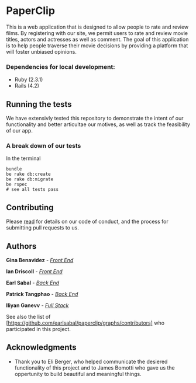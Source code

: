 # PaperClip

This is a web application that is designed to allow people to rate and review films. By registering with our site, we permit users to rate and review movie titles, actors and actresses as well as comment. The goal of this application is to help people traverse their movie decisions by providing a platform that will foster unbiased opinions. 

### Dependencies for local development:

* Ruby (2.3.1)
* Rails (4.2)

## Running the tests

We have extensivly tested this repository to demonstrate the intent of our functionality and better articultae our motives, as well as track the feasibility of our app. 

### A break down of our tests

In the terminal
```
bundle
be rake db:create
be rake db:migrate
be rspec
# see all tests pass
```

## Contributing

Please [read](https://gist.github.com/PurpleBooth/b24679402957c63ec426) for details on our code of conduct, and the process for submitting pull requests to us.


## Authors

**Gina Benavidez** - [*Front End*](https://github.com/gbenavid)

**Ian Driscoll** - [*Front End*](https://github.com/iand11)

**Earl Sabal** - [*Back End*](https://github.com/earlsabal)

**Patrick Tangphao** - [*Back End*](https://github.com/ptangphao)

**Iliyan Ganevv** - [*Full Stack*](https://github.com/IliyanGanevv)

See also the list of [https://github.com/earlsabal/paperclip/graphs/contributors] who participated in this project.

## Acknowledgments

* Thank you to Eli Berger, who helped communicate the desiered functionality of this project and to James Bomotti who gave us the oppertunity to build beautiful and meaningful things.
